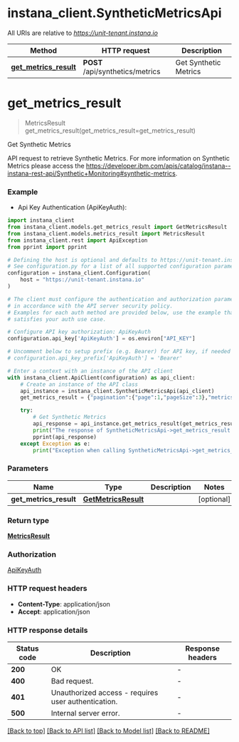 # instana_client.SyntheticMetricsApi

All URIs are relative to *https://unit-tenant.instana.io*

Method | HTTP request | Description
------------- | ------------- | -------------
[**get_metrics_result**](SyntheticMetricsApi.md#get_metrics_result) | **POST** /api/synthetics/metrics | Get Synthetic Metrics


# **get_metrics_result**
> MetricsResult get_metrics_result(get_metrics_result=get_metrics_result)

Get Synthetic Metrics

API request to retrieve Synthetic Metrics.
For more information on Synthetic Metrics please access the https://developer.ibm.com/apis/catalog/instana--instana-rest-api/Synthetic+Monitoring#synthetic-metrics.

### Example

* Api Key Authentication (ApiKeyAuth):

```python
import instana_client
from instana_client.models.get_metrics_result import GetMetricsResult
from instana_client.models.metrics_result import MetricsResult
from instana_client.rest import ApiException
from pprint import pprint

# Defining the host is optional and defaults to https://unit-tenant.instana.io
# See configuration.py for a list of all supported configuration parameters.
configuration = instana_client.Configuration(
    host = "https://unit-tenant.instana.io"
)

# The client must configure the authentication and authorization parameters
# in accordance with the API server security policy.
# Examples for each auth method are provided below, use the example that
# satisfies your auth use case.

# Configure API key authorization: ApiKeyAuth
configuration.api_key['ApiKeyAuth'] = os.environ["API_KEY"]

# Uncomment below to setup prefix (e.g. Bearer) for API key, if needed
# configuration.api_key_prefix['ApiKeyAuth'] = 'Bearer'

# Enter a context with an instance of the API client
with instana_client.ApiClient(configuration) as api_client:
    # Create an instance of the API class
    api_instance = instana_client.SyntheticMetricsApi(api_client)
    get_metrics_result = {"pagination":{"page":1,"pageSize":3},"metrics":[{"metric":"synthetic.metricsResponseTime","aggregation":"SUM"}],"timeFrame":{"to":0,"windowSize":3600000},"groups":[{"groupbyTag":"synthetic.applicationId"},{"groupbyTag":"synthetic.tags","groupbyTagSecondLevelTag":"region"}]} # GetMetricsResult |  (optional)

    try:
        # Get Synthetic Metrics
        api_response = api_instance.get_metrics_result(get_metrics_result=get_metrics_result)
        print("The response of SyntheticMetricsApi->get_metrics_result:\n")
        pprint(api_response)
    except Exception as e:
        print("Exception when calling SyntheticMetricsApi->get_metrics_result: %s\n" % e)
```



### Parameters


Name | Type | Description  | Notes
------------- | ------------- | ------------- | -------------
 **get_metrics_result** | [**GetMetricsResult**](GetMetricsResult.md)|  | [optional] 

### Return type

[**MetricsResult**](MetricsResult.md)

### Authorization

[ApiKeyAuth](../README.md#ApiKeyAuth)

### HTTP request headers

 - **Content-Type**: application/json
 - **Accept**: application/json

### HTTP response details

| Status code | Description | Response headers |
|-------------|-------------|------------------|
**200** | OK |  -  |
**400** | Bad request. |  -  |
**401** | Unauthorized access - requires user authentication. |  -  |
**500** | Internal server error. |  -  |

[[Back to top]](#) [[Back to API list]](../README.md#documentation-for-api-endpoints) [[Back to Model list]](../README.md#documentation-for-models) [[Back to README]](../README.md)

